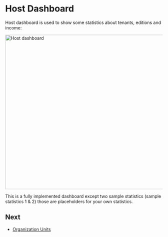 # Host Dashboard

Host dashboard is used to show some statistics about tenants, editions and income:

<img src="images/host-dashboard-1.png" alt="Host dashboard" class="img-thumbnail" width="1200" height="495" />

This is a fully implemented dashboard except two sample statistics (sample statistics 1 & 2) those are placeholders for your own statistics.

## Next

- [Organization Units](Features-Mvc-Core-Organization-Units)
